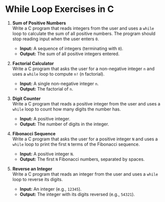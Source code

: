 # While Loop Exercises in C

1. **Sum of Positive Numbers**  
   Write a C program that reads integers from the user and uses a `while` loop to calculate the sum of all positive numbers. The program should stop reading input when the user enters `0`.  
   - **Input:** A sequence of integers (terminating with `0`).  
   - **Output:** The sum of all positive integers entered.

2. **Factorial Calculator**  
   Write a C program that asks the user for a non-negative integer `n` and uses a `while` loop to compute `n!` (n factorial).  
   - **Input:** A single non-negative integer `n`.  
   - **Output:** The factorial of `n`.

3. **Digit Counter**  
   Write a C program that reads a positive integer from the user and uses a `while` loop to count how many digits the number has.  
   - **Input:** A positive integer.  
   - **Output:** The number of digits in the integer.

4. **Fibonacci Sequence**  
   Write a C program that asks the user for a positive integer `N` and uses a `while` loop to print the first `N` terms of the Fibonacci sequence.  
   - **Input:** A positive integer `N`.  
   - **Output:** The first `N` Fibonacci numbers, separated by spaces.

5. **Reverse an Integer**  
   Write a C program that reads an integer from the user and uses a `while` loop to reverse its digits.  
   - **Input:** An integer (e.g., `12345`).  
   - **Output:** The integer with its digits reversed (e.g., `54321`).
